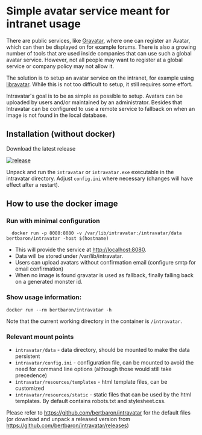 # Simple avatar service meant for intranet usage

There are public services, like [Gravatar](http://www.gravatar.com), where one can register an Avatar, which can then be displayed on for example forums. There is also a growing number of tools that are used inside companies that can use such a global avatar service. However, not all people may want to register at a global service or company policy may not allow it.

The solution is to setup an avatar service on the intranet, for example using [libravatar](https://www.libravatar.org/). While this is not too difficult to setup, it still requires some effort.

Intravatar's goal is to be as simple as possible to setup. Avatars can be uploaded by users and/or maintained by an administrator. Besides that Intravatar can be configured to use a remote service to fallback on when an image is not found in the local database.

## Installation (without docker)

Download the latest release

[![release](http://github-release-version.herokuapp.com/github/bertbaron/intravatar/release.svg?style=flat)](https://github.com/bertbaron/intravatar/releases/latest)

Unpack and run the `intravatar` or `intravatar.exe` executable in the intravatar directory.
Adjust `config.ini` where necessary (changes will have effect after a restart).

## How to use the docker image

### Run with minimal configuration
```
  docker run -p 8080:8080 -v /var/lib/intravatar:/intravatar/data bertbaron/intravatar -host $(hostname)
```

 * This will provide the service at <http://localhost:8080>.
 * Data will be stored under /var/lib/intravatar.
 * Users can upload avatars without confirmation email (configure smtp for email confirmation)
 * When no image is found gravatar is used as fallback, finally falling back on a generated monster id.

### Show usage information:

```shell
docker run --rm bertbaron/intravatar -h
```

Note that the current working directory in the container is `/intravatar`.

### Relevant mount points

 * `intravatar/data` - data directory, should be mounted to make the data persistent
 * `intravatar/config.ini` - configuration file, can be mounted to avoid the need for command line options (although those would still take precedence)
 * `intravatar/resources/templates` - html template files, can be customized
 * `intravatar/resources/static` - static files that can be used by the html templates. By default contains robots.txt and stylesheet.css. 

Please refer to <https://github.com/bertbaron/intravatar> for the default files (or download and unpack a released version from <https://github.com/bertbaron/intravatar/releases>) 

